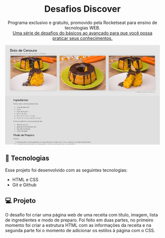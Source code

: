 <h1 align="center"> Desafios Discover </h1>

<p align="center">
Programa exclusivo e gratuito, promovido pela Rocketseat para ensino de tecnologias WEB. <br/>
<a href="https://efficient-sloth-d85.notion.site/b0b109c64d0a4a8eb4de547de18fa04d?v=dd9d2f6b0f6542d69807f41312f4116d">Uma série de desafios do básicos ao avançado para que você possa praticar seus conhecimentos.</a>
</p>

<p align="center">
  <img alt="pagina-recdeita" src="./pagina_receitas/assets/pagina-web.jpeg">
</p>

## 🚀 Tecnologias

Esse projeto foi desenvolvido com as seguintes tecnologias:

- HTML e CSS
- Git e Github

## 💻 Projeto

O desafio foi criar uma página web de uma receita com título, imagem, lista de ingredientes e modo de preparo.
Foi feito em duas partes, no primeiro momento foi criar a estrutura HTML com as informações da receita e na segunda parte foi o momento de adicionar os estilos à página com o CSS.
